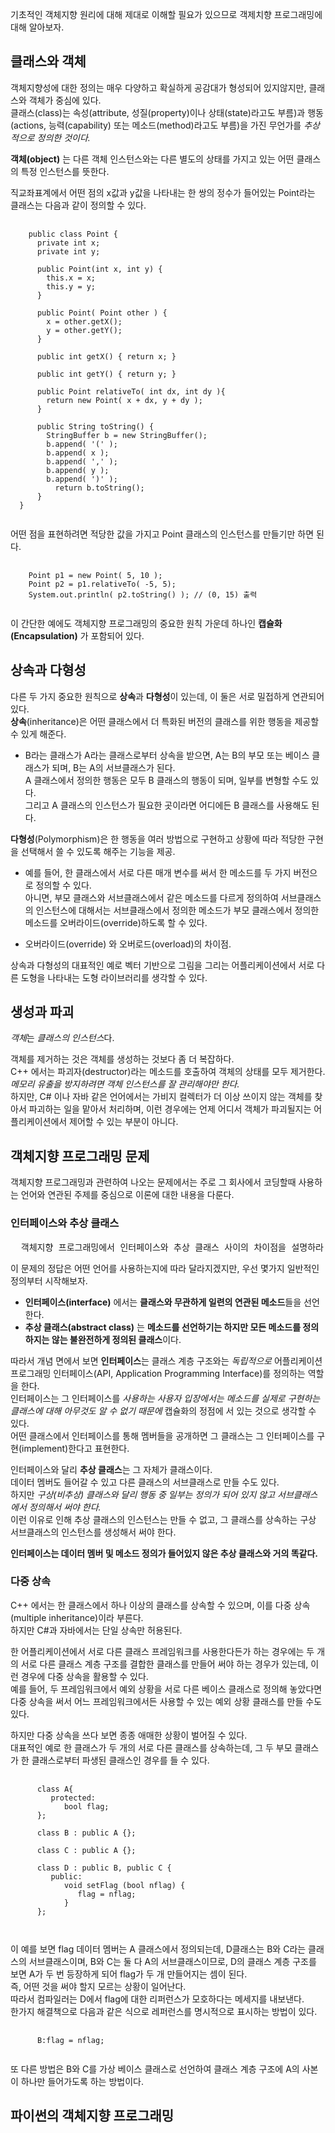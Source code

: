 
기초적인 객체지향 원리에 대해 제대로 이해할 필요가 있으므로 객제치향 프로그래밍에 대해 알아보자.   
   
   
## 클래스와 객체   
   
객체지향성에 대한 정의는 매우 다양하고 확실하게 공감대가 형성되어 있지않지만, 클래스와 객체가 중심에 있다.   
클래스(class)는 속성(attribute, 성질(property)이나 상태(state)라고도 부름)과 행동(actions, 능력(capability) 또는 메소드(method)라고도 부름)을 가진 무언가를 *추상적으로 정의한 것이다.*   
   
**객체(object)** 는 다른 객체 인스턴스와는 다른 별도의 상태를 가지고 있는 어떤 클래스의 특정 인스턴스를 뜻한다.   
   
직교좌표계에서 어떤 점의 x값과 y값을 나타내는 한 쌍의 정수가 들어있는 Point라는 클래스는 다음과 같이 정의할 수 있다.   

<pre>
  <code>
    public class Point {
      private int x;
      private int y;
      
      public Point(int x, int y) {
        this.x = x;
        this.y = y;
      }
      
      public Point( Point other ) {
        x = other.getX();
        y = other.getY();
      }
      
      public int getX() { return x; }
      
      public int getY() { return y; }
      
      public Point relativeTo( int dx, int dy ){
        return new Point( x + dx, y + dy );
      }
      
      public String toString() {
        StringBuffer b = new StringBuffer();
        b.append( '(' );
        b.append( x );
        b.append( ',' );
        b.append( y );
        b.append( ')' );
          return b.toString();
      }
  }
  </code>
</pre>
   
   
어떤 점을 표현하려면 적당한 값을 가지고 Point 클래스의 인스턴스를 만들기만 하면 된다.   
   
<pre>
  <code>
    Point p1 = new Point( 5, 10 );
    Point p2 = p1.relativeTo( -5, 5);
    System.out.println( p2.toString() ); // (0, 15) 출력
  </code>
</pre>
   
이 간단한 예에도 객체지향 프로그래밍의 중요한 원칙 가운데 하나인 **캡슐화(Encapsulation)** 가 포함되어 있다.    

## 상속과 다형성
   
다른 두 가지 중요한 원칙으로 **상속**과 **다형성**이 있는데, 이 둘은 서로 밀접하게 연관되어 있다.   
**상속**(inheritance)은 어떤 클래스에서 더 특화된 버전의 클래스를 위한 행동을 제공할 수 있게 해준다.   
  - B라는 클래스가 A라는 클래스로부터 상속을 받으면, A는 B의 부모 또는 베이스 클래스가 되며, B는 A의 서브클래스가 된다.   
    A 클래스에서 정의한 행동은 모두 B 클래스의 행동이 되며, 일부를 변형할 수도 있다.   
    그리고 A 클래스의 인스턴스가 필요한 곳이라면 어디에든 B 클래스를 사용해도 된다.   
    
**다형성**(Polymorphism)은 한 행동을 여러 방법으로 구현하고 상황에 따라 적당한 구현을 선택해서 쓸 수 있도록 해주는 기능을 제공.   
  - 예를 들어, 한 클래스에서 서로 다른 매개 변수를 써서 한 메소드를 두 가지 버전으로 정의할 수 있다.   
    아니면, 부모 클래스와 서브클래스에서 같은 메소드를 다르게 정의하여 서브클래스의 인스턴스에 대해서는 서브클래스에서 정의한 메소드가 부모 클래스에서 정의한 메소드를 오버라이드(override)하도록 할 수 있다.   
   
   * 오버라이드(override) 와 오버로드(overload)의 차이점.   
      
   
상속과 다형성의 대표적인 예로 벡터 기반으로 그림을 그리는 어플리케이션에서 서로 다른 도형을 나타내는 도형 라이브러리를 생각할 수 있다.   
   
## 생성과 파괴   
   
*객체*는 *클래스의 인스턴스*다.   
      
객체를 제거하는 것은 객체를 생성하는 것보다 좀 더 복잡하다.   
C++ 에서는 파괴자(destructor)라는 메소드를 호출하여 객체의 상태를 모두 제거한다.   
*메모리 유출을 방지하려면 객체 인스턴스를 잘 관리해야만 한다.*   
하지만, C# 이나 자바 같은 언어에서는 가비지 컬렉터가 더 이상 쓰이지 않는 객체를 찾아서 파괴하는 일을 맡아서 처리하며, 이런 경우에는 언제 어디서 객체가 파괴될지는 어플리케이션에서 제어할 수 있는 부분이 아니다.   
   
## 객체지향 프로그래밍 문제
   
객체지향 프로그래밍과 관련하여 나오는 문제에서는 주로 그 회사에서 코딩할때 사용하는 언어와 연관된 주제를 중심으로 이론에 대한 내용을 다룬다.   
   
### 인터페이스와 추상 클래스   
   
<pre>
  객체지향 프로그래밍에서 인터페이스와 추상 클래스 사이의 차이점을 설명하라.   
</pre>
   
이 문제의 정답은 어떤 언어를 사용하는지에 따라 달라지겠지만, 우선 몇가지 일반적인 정의부터 시작해보자.   

  * **인터페이스(interface)** 에서는 **클래스와 무관하게 일련의 연관된 메소드**들을 선언한다.   
  * **추상 클래스(abstract class)** 는 **메소드를 선언하기는 하지만 모든 메소드를 정의하지는 않는 불완전하게 정의된 클래스**이다.   
   
따라서 개념 면에서 보면 **인터페이스**는 클래스 계층 구조와는 *독립적으로* 어플리케이션 프로그래밍 인터페이스(API, Application Programming Interface)를 정의하는 역할을 한다.   
인터페이스는 그 인터페이스를 *사용하는 사용자 입장에서는 메소드를 실제로 구현하는 클래스에 대해 아무것도 알 수 없기 때문에* 캡슐화의 정점에 서 있는 것으로 생각할 수 있다.   
어떤 클래스에서 인터페이스를 통해 멤버들을 공개하면 그 클래스는 그 인터페이스를 구현(implement)한다고 표현한다.   
   
인터페이스와 달리 **추상 클래스**는 그 자체가 클래스이다.   
데이터 멤버도 들어갈 수 있고 다른 클래스의 서브클래스로 만들 수도 있다.   
하지만 *구상(비추상) 클래스와 달리 행동 중 일부는 정의가 되어 있지 않고 서브클래스에서 정의해서 써야 한다.*   
이런 이유로 인해 추상 클래스의 인스턴스는 만들 수 없고, 그 클래스를 상속하는 구상 서브클래스의 인스턴스를 생성해서 써야 한다.   
   
**인터페이스는 데이터 멤버 및 메소드 정의가 들어있지 않은 추상 클래스와 거의 똑같다.**   
   
   
### 다중 상속
   
C++ 에서는 한 클래스에서 하나 이상의 클래스를 상속할 수 있으며, 이를 다중 상속(multiple inheritance)이라 부른다.   
하지만 C#과 자바에서는 단일 상속만 허용된다.   
   
한 어플리케이션에서 서로 다른 클래스 프레임워크를 사용한다든가 하는 경우에는 두 개의 서로 다른 클래스 계층 구조를 결합한 클래스를 만들어 써야 하는 경우가 있는데, 이런 경우에 다중 상속을 활용할 수 있다.   
예를 들어, 두 프레임워크에서 예외 상황을 서로 다른 베이스 클래스로 정의해 놓았다면 다중 상속을 써서 어느 프레임워크에서든 사용할 수 있는 예외 상황 클래스를 만들 수도 있다.   
   
하지만 다중 상속을 쓰다 보면 종종 애매한 상황이 벌어질 수 있다.   
대표적인 예로 한 클래스가 두 개의 서로 다른 클래스를 상속하는데, 그 두 부모 클래스가 한 클래스로부터 파생된 클래스인 경우를 들 수 있다.   

<pre>
   <code>
      class A{
         protected:
            bool flag;
      };
      
      class B : public A {};
      
      class C : public A {};
      
      class D : public B, public C {
         public:
            void setFlag (bool nflag) {
               flag = nflag;
            }
      };
      
   </code>
</pre>
   
이 예를 보면 flag 데이터 멤버는 A 클래스에서 정의되는데, D클래스는 B와 C라는 클래스의 서브클래스이며, B와 C는 둘 다 A의 서브클래스이므로, D의 클래스 계층 구조를 보면 A가 두 번 등장하게 되어 flag가 두 개 만들어지는 셈이 된다.   
즉, 어떤 것을 써야 할지 모르는 상황이 일어난다.   
따라서 컴파일러는 D에서 flag에 대한 리퍼런스가 모호하다는 메세지를 내보낸다.   
한가지 해결책으로 다음과 같은 식으로 레퍼런스를 명시적으로 표시하는 방법이 있다.   

<pre>
   <code>
      B:flag = nflag;
   </code>
</pre>
    
또 다른 방법은 B와 C를 가상 베이스 클래스로 선언하여 클래스 계층 구조에 A의 사본이 하나만 들어가도록 하는 방법이다.   

## 파이썬의 객체지향 프로그래밍
